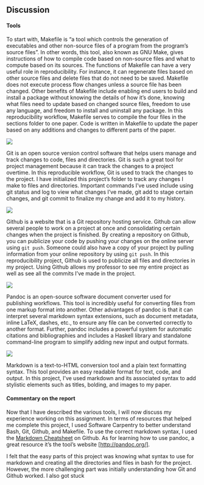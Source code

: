 ## Discussion

#### Tools

To start with, Makefile is “a tool which controls the generation of executables and other non-source files of a program from the program’s source files”. In other words, this tool, also known as GNU Make, gives instructions of how to compile code based on non-source files and what to compute based on its sources. The functions of Makefile can have a very useful role in reproducibility. For instance, it can regenerate files based on other source files and delete files that do not need to be saved. Makefile does not execute process flow changes unless a source file has been changed. Other benefits of Makefile include enabling end users to build and install a package without knowing the details of how it’s done, knowing what files need to update based on changed source files, freedom to use any language, and freedom to install and uninstall any package. In this reproducibility workflow, Makefile serves to compile the four files in the sections folder to one paper. Code is written in Makefile to update the paper based on any additions and changes to different parts of the paper. 


![](/Users/ellenhwng/Documents/Stat_159/projects/stat-159-fall2016-project1/images/git-logo.png)

Git is an open source version control software that helps users manage and track changes to code, files and directories. Git is such a great tool for project management because it can track the changes to a project overtime. In this reproducible workflow, Git is used to track the changes to the project. I have initialized this project’s folder to track any changes I make to files and directories. Important commands I’ve used include using git status and log to view what changes I’ve made, git add to stage certain changes, and git commit to finalize my change and add it to my history.  


![](/Users/ellenhwng/Documents/Stat_159/projects/stat-159-fall2016-project1/images/github-logo.png)

Github is a website that is a Git repository hosting service. Github can allow several people to work on a project at once and consolidating certain changes when the project is finished. By creating a repository on Github, you can publicize your code by pushing your changes on the online server using `git push`. Someone could also have a copy of your project by pulling information from your online repository by using `git push`. In this reproducibility project, Github is used to publicize all files and directories in my project. Using Github allows my professor to see my entire project as well as see all the commits I’ve made in the project. 


![](/Users/ellenhwng/Documents/Stat_159/projects/stat-159-fall2016-project1/images/pandoc-logo.png)

Pandoc is an open-source software document converter used for publishing workflows. This tool is incredibly useful for converting files from one markup format into another. Other advantages of pandoc is that it can interpret several markdown syntax extensions, such as document metadata, inline LaTeX, dashes, etc., to ensure any file can be converted correctly to another format. Further, pandoc includes a powerful system for automatic citations and bibliographies and includes a Haskell library and standalone command-line program to simplify adding new input and output formats.


![](/Users/ellenhwng/Documents/Stat_159/projects/stat-159-fall2016-project1/images/markdown-logo.png)

Markdown is a text-to-HTML conversion tool and a plain text formatting syntax. This tool provides an easy readable format for text, code, and output. In this project, I’ve used markdown and its associated syntax to add stylistic elements such as titles, bolding, and images to my paper. 

#### Commentary on the report

Now that I have described the various tools, I will now discuss my experience working on this assignment. In terms of resources that helped me complete this project, I used Software Carpentry to better understand Bash, Git, Github, and Makefile. To use the correct markdown syntax, I used the [Markdown Cheatsheet]( https://github.com/adam-p/markdown-here/wiki/Markdown-Cheatsheet#videos) on Github. As for learning how to use pandoc, a great resource it’s the tool’s website [http://pandoc.org/].

I felt that the easy parts of this project was knowing what syntax to use for markdown and creating all the directories and files in bash for the project. However, the more challenging part was initially understanding how Git and Github worked. I also got stuck 


